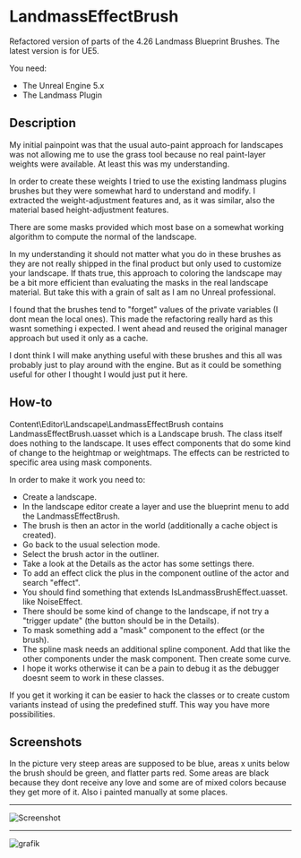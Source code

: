 # LandmassEffectBrush
Refactored version of parts of the 4.26 Landmass Blueprint Brushes.
The latest version is for UE5.

You need:
- The Unreal Engine 5.x
- The Landmass Plugin

## Description
My initial painpoint was that the usual auto-paint approach for
landscapes was not allowing me to use the grass tool because no
real paint-layer weights were available. At least this
was my understanding.

In order to create these weights I tried to use the existing landmass
plugins brushes but they were somewhat hard to understand and modify.
I extracted the weight-adjustment features and, as it was similar, also
the material based height-adjustment features.

There are some masks provided which most base on a somewhat working
algorithm to compute the normal of the landscape.

In my understanding it should not matter what you do in these
brushes as they are not really shipped in the final product but
only used to customize your landscape. If thats true, this approach
to coloring the landscape may be a bit more efficient than
evaluating the masks in the real landscape material. But take this
with a grain of salt as I am no Unreal professional.

I found that the brushes tend to "forget" values of the private
variables (I dont mean the local ones). This made the refactoring
really hard as this wasnt something i expected. I went ahead and
reused the original manager approach but used it only as a cache.

I dont think I will make anything useful with these brushes and
this all was probably just to play around with the engine. But
as it could be something useful for other I thought I would just
put it here.

## How-to
Content\Editor\Landscape\LandmassEffectBrush contains LandmassEffectBrush.uasset
which is a Landscape brush. The class itself does nothing to the landscape.
It uses effect components that do some kind of change to the heightmap or
weightmaps. The effects can be restricted to specific area using mask
components.

In order to make it work you need to:
- Create a landscape.
- In the landscape editor create a layer and use the blueprint menu to add the LandmassEffectBrush.
- The brush is then an actor in the world (additionally a cache object is created).
- Go back to the usual selection mode.
- Select the brush actor in the outliner.
- Take a look at the Details as the actor has some settings there.
- To add an effect click the plus in the component outline of the actor and search "effect".
- You should find something that extends IsLandmassBrushEffect.uasset. like NoiseEffect.
- There should be some kind of change to the landscape, if not try a "trigger update" (the button should be in the Details).
- To mask something add a "mask" component to the effect (or the brush).
- The spline mask needs an additional spline component. Add that like the other components under the mask component. Then create some curve.
- I hope it works otherwise it can be a pain to debug it as the debugger doesnt seem to work in these classes.

If you get it working it can be easier to hack the classes or to create custom variants instead of using
the predefined stuff. This way you have more possibilities.

## Screenshots
In the picture very steep areas are supposed to be blue, areas x units 
below the brush should be green, and flatter parts red. Some areas are 
black because they dont receive any love and some are of mixed colors 
because they get more of it. Also i painted manually at some places.
___
![Screenshot](https://user-images.githubusercontent.com/4525893/119810964-da59b600-bee6-11eb-9c85-f81c104c7149.jpg)
___
![grafik](https://user-images.githubusercontent.com/4525893/119811330-450af180-bee7-11eb-8c93-86ba86919974.png)
